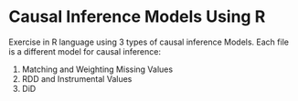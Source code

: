 # Causal Inference Models Using R
Exercise in R language using 3 types of causal inference Models. 
Each file is a different model for causal inference:
1. Matching and Weighting Missing Values
2. RDD and Instrumental Values
3. DiD
